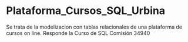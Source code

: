# Plataforma_Cursos_SQL_Urbina
Se trata de la modelizacion con tablas relacionales de una plataforma de cursos on line. Responde la Curso de SQL
Comisión 34940
